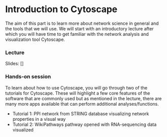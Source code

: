 # Introduction to Cytoscape	

The aim of this part is to learn more about network science in general and the tools that we will use. 
We will start with an introductory lecture after which you will have time to get familiar with the network analysis and visualization tool Cytoscape. 

### Lecture

Slides: []

### Hands-on session

To learn about how to use Cytoscape, you will go through two of the tutorials for Cytoscape. These will highlight a few core features of the software that are commonly used but as mentioned in the lecture, there are many more apps available that can perform additional analyses/functions.

- Tutorial 1: PPI network from STRING database visualizing network properties in a visual way
- Tutorial 2: WikiPathways pathway opened with RNA-sequencing data visualized
